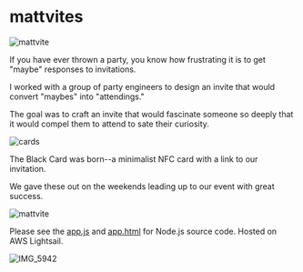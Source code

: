 # mattvites
![mattvite](https://github.com/endgrid/mattvites/assets/104172903/2cbf9a7f-1adf-4874-bfa2-11c0bc410673)

If you have ever thrown a party, you know how frustrating it is to get "maybe" responses to invitations.

I worked with a group of party engineers to design an invite that would convert "maybes" into "attendings."

The goal was to craft an invite that would fascinate someone so deeply that it would compel them to attend to sate their curiosity.

![cards](https://github.com/endgrid/mattvites/assets/104172903/ad16fcac-5a5c-4ea8-a7c3-9717e13fdf8b)

The Black Card was born--a minimalist NFC card with a link to our invitation.

We gave these out on the weekends leading up to our event with great success.

![mattvite](https://github.com/endgrid/mattvites/assets/104172903/dc3ad836-0051-4021-8482-260bad3ff8d8)

Please see the [app.js](https://github.com/endgrid/mattvites/blob/main/app.js) and [app.html](https://github.com/endgrid/mattvites/blob/main/app.html) for Node.js source code. Hosted on AWS Lightsail.

![IMG_5942](https://github.com/endgrid/mattvites/assets/104172903/5c99ecc7-5076-48c7-a33f-94fac6b05eda)
